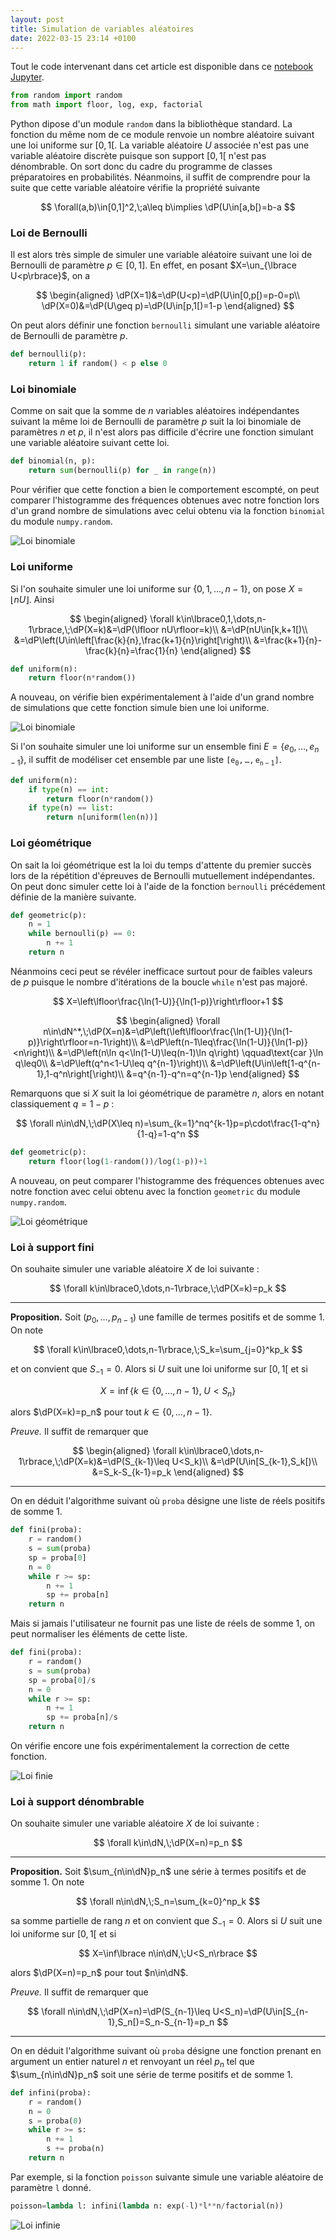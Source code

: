 ```yaml
---
layout: post
title: Simulation de variables aléatoires
date: 2022-03-15 23:14 +0100
---
```

Tout le code intervenant dans cet article est disponible dans ce [notebook Jupyter](https://datalore.jetbrains.com/notebook/FWZF4R4HQdFDYFunBIkkrn/phiYdAu3agziiv0Pr274Ur/).

```python
from random import random
from math import floor, log, exp, factorial
```

Python dipose d'un module `random` dans la bibliothèque standard. La fonction du même nom de ce module renvoie un nombre aléatoire suivant une loi uniforme sur $[0,1[$. La variable aléatoire $U$ associée n'est pas une variable aléatoire discrète puisque son support $[0,1[$ n'est pas dénombrable. On sort donc du cadre du programme de classes préparatoires en probabilités. Néanmoins, il suffit de comprendre pour la suite que cette variable aléatoire vérifie la propriété suivante

$$
\forall(a,b)\in[0,1]^2,\;a\leq b\implies \dP(U\in[a,b[)=b-a
$$

### Loi de Bernoulli

Il est alors très simple de simuler une variable aléatoire suivant une loi de Bernoulli de paramètre $p\in[0,1]$. En effet, en posant $X=\un_{\lbrace U<p\rbrace}$, on a

$$
\begin{aligned}
\dP(X=1)&=\dP(U<p)=\dP(U\in[0,p[)=p-0=p\\
\dP(X=0)&=\dP(U\geq p)=\dP(U\in[p,1[)=1-p
\end{aligned}
$$

On peut alors définir une fonction `bernoulli` simulant une variable aléatoire de Bernoulli de paramètre $p$.

```python
def bernoulli(p):
    return 1 if random() < p else 0
```

### Loi binomiale

Comme on sait que la somme de $n$ variables aléatoires indépendantes suivant la même loi de Bernoulli de paramètre $p$ suit la loi binomiale de paramètres $n$ et $p$, il n'est alors pas difficile d'écrire une fonction simulant une variable aléatoire suivant cette loi.

```python
def binomial(n, p):
    return sum(bernoulli(p) for _ in range(n))
```

Pour vérifier que cette fonction a bien le comportement escompté, on peut comparer l'histogramme des fréquences obtenues avec notre fonction lors d'un grand nombre de simulations avec celui obtenu via la fonction `binomial` du module `numpy.random`.

![Loi binomiale](../images/2022/03/binomiale.png "Loi binomiale")

### Loi uniforme

Si l'on souhaite simuler une loi uniforme sur $\lbrace0,1,\dots,n-1\rbrace$, on pose $X=\lfloor nU\rfloor$. Ainsi

$$
\begin{aligned}
\forall k\in\lbrace0,1,\dots,n-1\rbrace,\;\dP(X=k)&=\dP(\lfloor nU\rfloor=k)\\
&=\dP(nU\in[k,k+1[)\\
&=\dP\left(U\in\left[\frac{k}{n},\frac{k+1}{n}\right[\right)\\
&=\frac{k+1}{n}-\frac{k}{n}=\frac{1}{n}
\end{aligned}
$$

```python
def uniform(n):
    return floor(n*random())
```

A nouveau, on vérifie bien expérimentalement à l'aide d'un grand nombre de simulations que cette fonction simule bien une loi uniforme.

![Loi binomiale](../images/2022/03/uniforme.png "Loi uniforme")

Si l'on souhaite simuler une loi uniforme sur un ensemble fini $E=\lbrace e_0,\dots,e_{n-1}\rbrace$, il suffit de modéliser cet ensemble par une liste $\mathtt{[e_0,\dots,e_{n-1}]}$.

```python
def uniform(n):
    if type(n) == int:
        return floor(n*random())
    if type(n) == list:
        return n[uniform(len(n))]
```

### Loi géométrique

On sait la loi géométrique est la loi du temps d'attente du premier succès lors de la répétition d'épreuves de Bernoulli mutuellement indépendantes. On peut donc simuler cette loi à l'aide de la fonction `bernoulli` précédement définie de la manière suivante.

```python
def geometric(p):
    n = 1
    while bernoulli(p) == 0:
        n += 1
    return n
```

Néanmoins ceci peut se révéler inefficace surtout pour de faibles valeurs de $p$ puisque le nombre d'itérations de la boucle `while` n'est pas majoré.

$$
X=\left\lfloor\frac{\ln(1-U)}{\ln(1-p)}\right\rfloor+1
$$

$$
\begin{aligned}
\forall n\in\dN^*,\;\dP(X=n)&=\dP\left(\left\lfloor\frac{\ln(1-U)}{\ln(1-p)}\right\rfloor=n-1\right)\\
&=\dP\left(n-1\leq\frac{\ln(1-U)}{\ln(1-p)}<n\right)\\
&=\dP\left(n\ln q<\ln(1-U)\leq(n-1)\ln q\right) \qquad\text{car }\ln q\leq0\\
&=\dP\left(q^n<1-U\leq q^{n-1}\right)\\
&=\dP\left(U\in\left[1-q^{n-1},1-q^n\right[\right)\\
&=q^{n-1}-q^n=q^{n-1}p
\end{aligned}
$$

Remarquons que si $X$ suit la loi géométrique de paramètre $n$, alors en notant classiquement $q=1-p$ :

$$
\forall n\in\dN,\;\dP(X\leq n)=\sum_{k=1}^nq^{k-1}p=p\cdot\frac{1-q^n}{1-q}=1-q^n
$$

```python
def geometric(p):
    return floor(log(1-random())/log(1-p))+1
```

A nouveau, on peut comparer l'histogramme des fréquences obtenues avec notre fonction avec celui obtenu avec la fonction `geometric` du module `numpy.random`.

![Loi géométrique](../images/2022/03/geometrique.png "Loi géométrique")

### Loi à support fini

On souhaite simuler une variable aléatoire $X$ de loi suivante :

$$
\forall k\in\lbrace0,\dots,n-1\rbrace,\;\dP(X=k)=p_k
$$

---

**Proposition.** Soit $(p_0,\dots,p_{n-1})$ une famille de termes positifs et de somme $1$. On note

$$
\forall k\in\lbrace0,\dots,n-1\rbrace,\;S_k=\sum_{j=0}^kp_k
$$

et on convient que $S_{-1}=0$. Alors si $U$ suit une loi uniforme sur $[0,1[$ et si

$$
X=\inf\left\lbrace k\in\lbrace0,\dots,n-1\rbrace,\;U<S_n\right\rbrace
$$

alors $\dP(X=k)=p_n$ pour tout $k\in\lbrace0,\dots,n-1\rbrace$.

_Preuve._ Il suffit de remarquer que

$$
\begin{aligned}
\forall k\in\lbrace0,\dots,n-1\rbrace,\;\dP(X=k)&=\dP(S_{k-1}\leq U<S_k)\\
&=\dP(U\in[S_{k-1},S_k[)\\
&=S_k-S_{k-1}=p_k
\end{aligned}
$$

---

On en déduit l'algorithme suivant où `proba` désigne une liste de réels positifs de somme 1.

```python
def fini(proba):
    r = random()
    s = sum(proba)
    sp = proba[0]
    n = 0
    while r >= sp:
        n += 1
        sp += proba[n]
    return n
```

Mais si jamais l'utilisateur ne fournit pas une liste de réels de somme 1, on peut normaliser les éléments de cette liste.

```python
def fini(proba):
    r = random()
    s = sum(proba)
    sp = proba[0]/s
    n = 0
    while r >= sp:
        n += 1
        sp += proba[n]/s
    return n
```

On vérifie encore une fois expérimentalement la correction de cette fonction.

![Loi finie](../images/2022/03/finie.png "Loi finie")

### Loi à support dénombrable

On souhaite simuler une variable aléatoire $X$ de loi suivante :

$$
\forall k\in\dN,\;\dP(X=n)=p_n
$$

---

**Proposition.** Soit $\sum_{n\in\dN}p_n$ une série à termes positifs et de somme $1$. On note

$$
\forall n\in\dN,\;S_n=\sum_{k=0}^np_k
$$

sa somme partielle de rang $n$ et on convient que $S_{-1}=0$. Alors si $U$ suit une loi uniforme sur $[0,1[$ et si

$$
X=\inf\lbrace n\in\dN,\;U<S_n\rbrace
$$

alors $\dP(X=n)=p_n$ pour tout $n\in\dN$.

_Preuve._ Il suffit de remarquer que

$$
\forall n\in\dN,\;\dP(X=n)=\dP(S_{n-1}\leq U<S_n)=\dP(U\in[S_{n-1},S_n[)=S_n-S_{n-1}=p_n
$$

---

On en déduit l'algorithme suivant où `proba` désigne une fonction prenant en argument un entier naturel $n$ et renvoyant un réel $p_n$ tel que $\sum_{n\in\dN}p_n$ soit une série de terme positifs et de somme 1.

```python
def infini(proba):
    r = random()
    n = 0
    s = proba(0)
    while r >= s:
        n += 1
        s += proba(n)
    return n
```

Par exemple, si la fonction `poisson` suivante simule une variable aléatoire de paramètre `l` donné.

```python
poisson=lambda l: infini(lambda n: exp(-l)*l**n/factorial(n))
```

![Loi infinie](../images/2022/03/infinie.png "Loi infinie")
